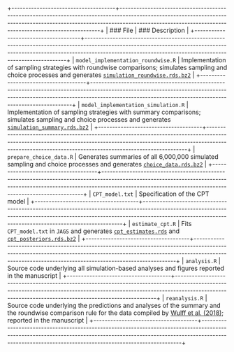 +-------------------------------------+-----------------------------------------------------------------------------------------------------------------------------------------------------------------------------------------------------------------------------------+
| ### File                            | ### Description                                                                                                                                                                                                                   |
+-------------------------------------+-----------------------------------------------------------------------------------------------------------------------------------------------------------------------------------------------------------------------------------+
| `model_implementation_roundwise.R`  | Implementation of sampling strategies with roundwise comparisons; simulates sampling and choice processes and generates [`simulation_roundwise.rds.bz2`](https://github.com/linushof/sampling-strategies/tree/main/data)          |
+-------------------------------------+-----------------------------------------------------------------------------------------------------------------------------------------------------------------------------------------------------------------------------------+
| `model_implementation_simulation.R` | Implementation of sampling strategies with summary comparisons; simulates sampling and choice processes and generates [`simulation_summary.rds.bz2`](https://github.com/linushof/sampling-strategies/tree/main/data)              |
+-------------------------------------+-----------------------------------------------------------------------------------------------------------------------------------------------------------------------------------------------------------------------------------+
| `prepare_choice_data.R`             | Generates summaries of all 6,000,000 simulated sampling and choice processes and generates [`choice_data.rds.bz2`](https://github.com/linushof/sampling-strategies/tree/main/data)                                                |
+-------------------------------------+-----------------------------------------------------------------------------------------------------------------------------------------------------------------------------------------------------------------------------------+
| `CPT_model.txt`                     | Specification of the CPT model                                                                                                                                                                                                    |
+-------------------------------------+-----------------------------------------------------------------------------------------------------------------------------------------------------------------------------------------------------------------------------------+
| `estimate_cpt.R`                    | Fits `CPT_model.txt` in `JAGS` and generates [`cpt_estimates.rds`](https://github.com/linushof/sampling-strategies/tree/main/data) and [`cpt_posteriors.rds.bz2`](https://github.com/linushof/sampling-strategies/tree/main/data) |
+-------------------------------------+-----------------------------------------------------------------------------------------------------------------------------------------------------------------------------------------------------------------------------------+
| `analysis.R`                        | Source code underlying all simulation-based analyses and figures reported in the manuscript                                                                                                                                       |
+-------------------------------------+-----------------------------------------------------------------------------------------------------------------------------------------------------------------------------------------------------------------------------------+
| `reanalysis.R`                      | Source code underlying the predictions and analyses of the summary and the roundwise comparison rule for the data compiled by [Wulff et al. (2018)](https://www.dirkwulff.org/#data); reported in the manuscript                  |
+-------------------------------------+-----------------------------------------------------------------------------------------------------------------------------------------------------------------------------------------------------------------------------------+
